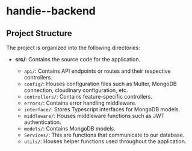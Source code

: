 # handie--backend

## Project Structure

The project is organized into the following directories:

- **src/**: Contains the source code for the application.

  - `api/`: Contains API endpoints or routes and their respective controllers.
  - `config/`: Houses configuration files such as Multer, MongoDB connection, cloudinary configuration, etc.
  - `controllers/`: Contains feature-specific controllers.
  - `errors/`: Contains error handling middleware.
  - `interface/`: Stores Typescript interfaces for MongoDB models.
  - `middleware/`: Houses middleware functions such as JWT authentication.
  - `models/`: Contains MongoDB models.
  - `Services/`: This are functions that communicate to our database.
  - `utils/`: Houses helper functions used throughout the application.

